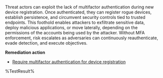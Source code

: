 Threat actors can exploit the lack of multifactor authentication during new device registration. Once authenticated, they can register rogue devices, establish persistence, and circumvent security controls tied to trusted endpoints. This foothold enables attackers to exfiltrate sensitive data, deploy malicious applications, or move laterally, depending on the permissions of the accounts being used by the attacker. Without MFA enforcement, risk escalates as adversaries can continuously reauthenticate, evade detection, and execute objectives.

**Remediation action**

- [Require multifactor authentication for device registration](https://learn.microsoft.com/entra/identity/conditional-access/policy-all-users-device-registration?wt.mc_id=zerotrustrecommendations_automation_content_cnl_csasci)
<!--- Results --->
%TestResult%

